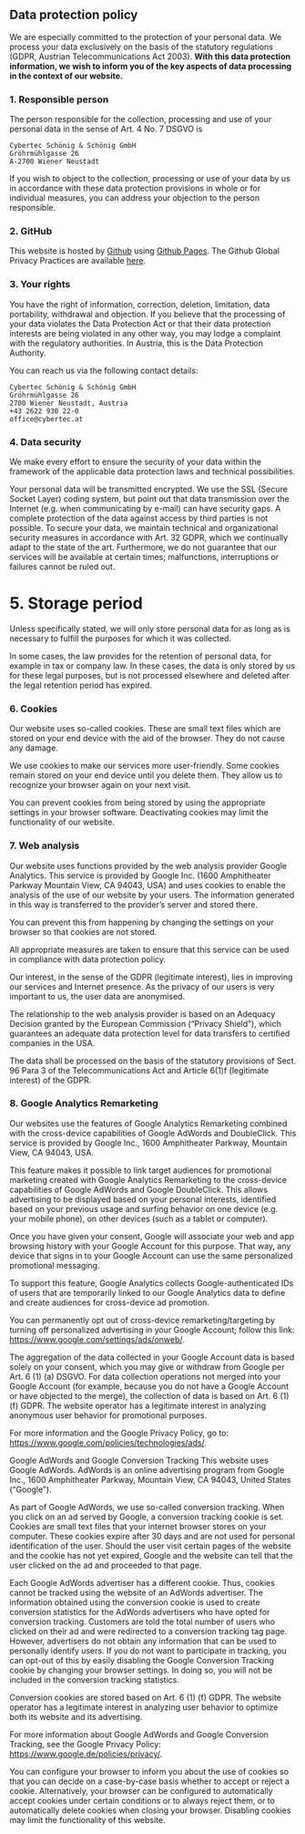 ## Data protection policy

We are especially committed to the protection of your personal data. We process your data exclusively on the basis of the statutory regulations (GDPR, Austrian Telecommunications Act 2003). **With this data protection information, we wish to inform you of the key aspects of data processing in the context of our website.**

### 1. Responsible person

The person responsible for the collection, processing and use of your personal data in the sense of Art. 4 No. 7 DSGVO is

```
Cybertec Schönig & Schönig GmbH
Gröhrmühlgasse 26
A-2700 Wiener Neustadt
```

If you wish to object to the collection, processing or use of your data by us in accordance with these data protection provisions in whole or for individual measures, you can address your objection to the person responsible.

### 2. GitHub

This website is hosted by [Github](https://github.com/) using [Github Pages](https://help.github.com/en/articles/what-is-github-pages). The Github Global Privacy Practices are available [here](https://help.github.com/en/articles/global-privacy-practices).

### 3. Your rights

You have the right of information, correction, deletion, limitation, data portability, withdrawal and objection. If you believe that the processing of your data violates the Data Protection Act or that their data protection interests are being violated in any other way, you may lodge a complaint with the regulatory authorities. In Austria, this is the Data Protection Authority.

You can reach us via the following contact details:

```
Cybertec Schönig & Schönig GmbH
Gröhrmühlgasse 26
2700 Wiener Neustadt, Austria
+43 2622 930 22-0
office@cybertec.at
```

### 4. Data security

We make every effort to ensure the security of your data within the framework of the applicable data protection laws and technical possibilities.

Your personal data will be transmitted encrypted. We use the SSL (Secure Socket Layer) coding system, but point out that data transmission over the Internet (e.g. when communicating by e-mail) can have security gaps. A complete protection of the data against access by third parties is not possible. To secure your data, we maintain technical and organizational security measures in accordance with Art. 32 GDPR, which we continually adapt to the state of the art. Furthermore, we do not guarantee that our services will be available at certain times; malfunctions, interruptions or failures cannot be ruled out.

# 5. Storage period

Unless specifically stated, we will only store personal data for as long as is necessary to fulfill the purposes for which it was collected.

In some cases, the law provides for the retention of personal data, for example in tax or company law. In these cases, the data is only stored by us for these legal purposes, but is not processed elsewhere and deleted after the legal retention period has expired.

### 6. Cookies

Our website uses so-called cookies. These are small text files which are stored on your end device with the aid of the browser. They do not cause any damage.

We use cookies to make our services more user-friendly. Some cookies remain stored on your end device until you delete them. They allow us to recognize your browser again on your next visit.

You can prevent cookies from being stored by using the appropriate settings in your browser software. Deactivating cookies may limit the functionality of our website.

### 7. Web analysis

Our website uses functions provided by the web analysis provider Google Analytics. This service is provided by Google Inc. (1600 Amphitheater Parkway Mountain View, CA 94043, USA) and uses cookies to enable the analysis of the use of our website by your users. The information generated in this way is transferred to the provider’s server and stored there.

You can prevent this from happening by changing the settings on your browser so that cookies are not stored.

All appropriate measures are taken to ensure that this service can be used in compliance with data protection policy.

Our interest, in the sense of the GDPR (legitimate interest), lies in improving our services and Internet presence. As the privacy of our users is very important to us, the user data are anonymised.

The relationship to the web analysis provider is based on an Adequacy Decision granted by the European Commission (“Privacy Shield”), which guarantees an adequate data protection level for data transfers to certified companies in the USA.

The data shall be processed on the basis of the statutory provisions of Sect. 96 Para 3 of the Telecommunications Act and Article 6(1)f (legitimate interest) of the GDPR.

### 8. Google Analytics Remarketing

Our websites use the features of Google Analytics Remarketing combined with the cross-device capabilities of Google AdWords and DoubleClick. This service is provided by Google Inc., 1600 Amphitheater Parkway, Mountain View, CA 94043, USA.

This feature makes it possible to link target audiences for promotional marketing created with Google Analytics Remarketing to the cross-device capabilities of Google AdWords and Google DoubleClick. This allows advertising to be displayed based on your personal interests, identified based on your previous usage and surfing behavior on one device (e.g. your mobile phone), on other devices (such as a tablet or computer).

Once you have given your consent, Google will associate your web and app browsing history with your Google Account for this purpose. That way, any device that signs in to your Google Account can use the same personalized promotional messaging.

To support this feature, Google Analytics collects Google-authenticated IDs of users that are temporarily linked to our Google Analytics data to define and create audiences for cross-device ad promotion.

You can permanently opt out of cross-device remarketing/targeting by turning off personalized advertising in your Google Account; follow this link: https://www.google.com/settings/ads/onweb/.

The aggregation of the data collected in your Google Account data is based solely on your consent, which you may give or withdraw from Google per Art. 6 (1) (a) DSGVO. For data collection operations not merged into your Google Account (for example, because you do not have a Google Account or have objected to the merge), the collection of data is based on Art. 6 (1) (f) GDPR. The website operator has a legitimate interest in analyzing anonymous user behavior for promotional purposes.

For more information and the Google Privacy Policy, go to: https://www.google.com/policies/technologies/ads/.

Google AdWords and Google Conversion Tracking
This website uses Google AdWords. AdWords is an online advertising program from Google Inc., 1600 Amphitheater Parkway, Mountain View, CA 94043, United States (“Google”).

As part of Google AdWords, we use so-called conversion tracking. When you click on an ad served by Google, a conversion tracking cookie is set. Cookies are small text files that your internet browser stores on your computer. These cookies expire after 30 days and are not used for personal identification of the user. Should the user visit certain pages of the website and the cookie has not yet expired, Google and the website can tell that the user clicked on the ad and proceeded to that page.

Each Google AdWords advertiser has a different cookie. Thus, cookies cannot be tracked using the website of an AdWords advertiser. The information obtained using the conversion cookie is used to create conversion statistics for the AdWords advertisers who have opted for conversion tracking. Customers are told the total number of users who clicked on their ad and were redirected to a conversion tracking tag page. However, advertisers do not obtain any information that can be used to personally identify users. If you do not want to participate in tracking, you can opt-out of this by easily disabling the Google Conversion Tracking cookie by changing your browser settings. In doing so, you will not be included in the conversion tracking statistics.

Conversion cookies are stored based on Art. 6 (1) (f) GDPR. The website operator has a legitimate interest in analyzing user behavior to optimize both its website and its advertising.

For more information about Google AdWords and Google Conversion Tracking, see the Google Privacy Policy: https://www.google.de/policies/privacy/.

You can configure your browser to inform you about the use of cookies so that you can decide on a case-by-case basis whether to accept or reject a cookie. Alternatively, your browser can be configured to automatically accept cookies under certain conditions or to always reject them, or to automatically delete cookies when closing your browser. Disabling cookies may limit the functionality of this website.
